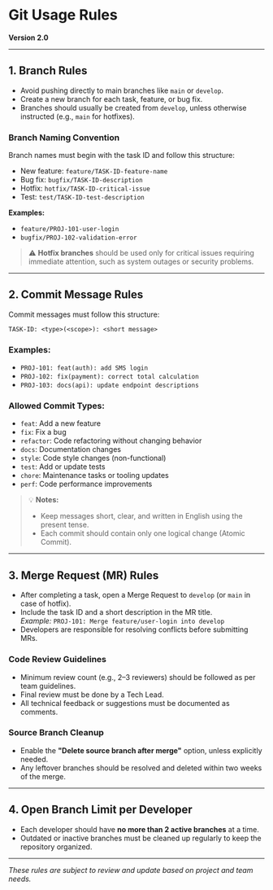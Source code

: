 # Git Usage Rules  
**Version 2.0**

---

## 1. Branch Rules

- Avoid pushing directly to main branches like `main` or `develop`.
- Create a new branch for each task, feature, or bug fix.
- Branches should usually be created from `develop`, unless otherwise instructed (e.g., `main` for hotfixes).

### Branch Naming Convention

Branch names must begin with the task ID and follow this structure:

- New feature: `feature/TASK-ID-feature-name`
- Bug fix: `bugfix/TASK-ID-description`
- Hotfix: `hotfix/TASK-ID-critical-issue`
- Test: `test/TASK-ID-test-description`

**Examples:**

- `feature/PROJ-101-user-login`
- `bugfix/PROJ-102-validation-error`

> ⚠️ **Hotfix branches** should be used only for critical issues requiring immediate attention, such as system outages or security problems.

---

## 2. Commit Message Rules

Commit messages must follow this structure:

```
TASK-ID: <type>(<scope>): <short message>
```

### Examples:

- `PROJ-101: feat(auth): add SMS login`
- `PROJ-102: fix(payment): correct total calculation`
- `PROJ-103: docs(api): update endpoint descriptions`

### Allowed Commit Types:

- `feat`: Add a new feature
- `fix`: Fix a bug
- `refactor`: Code refactoring without changing behavior
- `docs`: Documentation changes
- `style`: Code style changes (non-functional)
- `test`: Add or update tests
- `chore`: Maintenance tasks or tooling updates
- `perf`: Code performance improvements

> 💡 **Notes:**
> - Keep messages short, clear, and written in English using the present tense.
> - Each commit should contain only one logical change (Atomic Commit).

---

## 3. Merge Request (MR) Rules

- After completing a task, open a Merge Request to `develop` (or `main` in case of hotfix).
- Include the task ID and a short description in the MR title.  
  _Example:_ `PROJ-101: Merge feature/user-login into develop`
- Developers are responsible for resolving conflicts before submitting MRs.

### Code Review Guidelines

- Minimum review count (e.g., 2–3 reviewers) should be followed as per team guidelines.
- Final review must be done by a Tech Lead.
- All technical feedback or suggestions must be documented as comments.

### Source Branch Cleanup

- Enable the **"Delete source branch after merge"** option, unless explicitly needed.
- Any leftover branches should be resolved and deleted within two weeks of the merge.

---

## 4. Open Branch Limit per Developer

- Each developer should have **no more than 2 active branches** at a time.
- Outdated or inactive branches must be cleaned up regularly to keep the repository organized.

---

_These rules are subject to review and update based on project and team needs._
